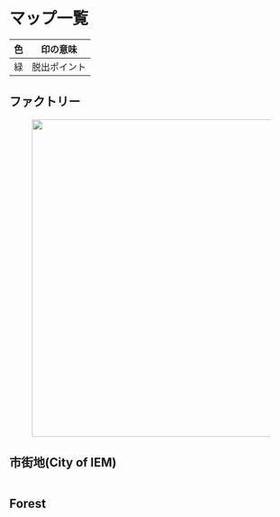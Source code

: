 # マップ一覧



<table data-full-width="false"><thead><tr><th>色</th><th>印の意味</th></tr></thead><tbody><tr><td>緑</td><td>脱出ポイント</td></tr></tbody></table>

## ファクトリー

<figure><img src="https://cdn.discordapp.com/attachments/1072023394016575619/1167925070539259944/2023-10-29_5.31.26.png?ex=654fe5fb&#x26;is=653d70fb&#x26;hm=818541565238132a5305d97ae0284cca1a130f6a13e9b0c8d07d9524140c08d9&#x26;" alt="" width="563"><figcaption></figcaption></figure>

## 市街地(City of IEM)



<figure><img src="https://cdn.discordapp.com/attachments/1072023394016575619/1167925769373220914/2023-10-29_5.38.36.png?ex=654fe6a2&#x26;is=653d71a2&#x26;hm=583740194f77ef61f8f6a029d44958aba3aecf96ca8f0697f25c8ac6e9314160&#x26;" alt=""><figcaption></figcaption></figure>

## Forest



<figure><img src="https://cdn.discordapp.com/attachments/1072023394016575619/1167926403119992912/2023-10-29_5.42.02.png?ex=654fe739&#x26;is=653d7239&#x26;hm=b9220977c5a7c7dac7537f490ada1af86855c574fd448b6b8c22cec11f561e9c&#x26;" alt=""><figcaption></figcaption></figure>

